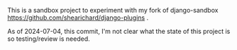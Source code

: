 This is a sandbox project to experiment with my fork of django-sandbox https://github.com/shearichard/django-plugins .

As of 2024-07-04, this commit, I'm not clear what the state of this project is so testing/review is needed.
